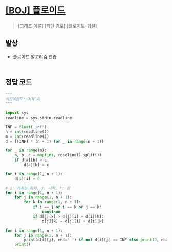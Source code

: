 # [[BOJ] 플로이드](https://www.acmicpc.net/problem/11404)

> [그래프 이론] [최단 경로] [플로이트-워셜]

## 발상

- 플로이드 알고리즘 연습

## <br>정답 코드

```python
"""
시간복잡도: O(N^4)
"""

import sys
readline = sys.stdin.readline

INF = float('inf')
n = int(readline())
m = int(readline())
d = [[INF] * (n + 1) for _ in range(n + 1)]

for _ in range(m):
    a, b, c = map(int, readline().split())
    if d[a][b] > c:
        d[a][b] = c

for i in range(1, n + 1):
    d[i][i] = 0

# i: 거치는 위치, j: 시작, k: 끝
for i in range(1, n + 1):
    for j in range(1, n + 1):
        for k in range(1, n + 1):
            if i == j or i == k or j == k:
                continue
            if d[j][k] > d[j][i] + d[i][k]:
                d[j][k] = d[j][i] + d[i][k]

for i in range(1, n + 1):
    for j in range(1, n + 1):
        print(d[i][j], end=' ') if not d[i][j] == INF else print(0, end=' ')
    print()
```
